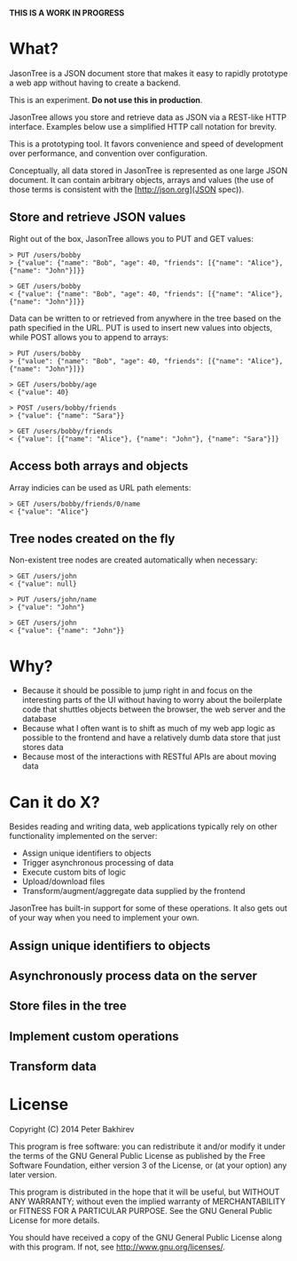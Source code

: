 **THIS IS A WORK IN PROGRESS**

# What?

JasonTree is a JSON document store that makes it easy to rapidly prototype a web app without having to create a backend.

This is an experiment. **Do not use this in production**.

JasonTree allows you store and retrieve data as JSON via a REST-like HTTP interface. Examples below use a simplified HTTP call notation for brevity.

This is a prototyping tool. It favors convenience and speed of development over performance, and convention over configuration.

Conceptually, all data stored in JasonTree is represented as one large JSON document. It can contain arbitrary objects, arrays and values (the use of those terms is consistent with the [http://json.org](JSON spec)).

## Store and retrieve JSON values

Right out of the box, JasonTree allows you to PUT and GET values:

```
> PUT /users/bobby
> {"value": {"name": "Bob", "age": 40, "friends": [{"name": "Alice"}, {"name": "John"}]}}

> GET /users/bobby
< {"value": {"name": "Bob", "age": 40, "friends": [{"name": "Alice"}, {"name": "John"}]}}
```

Data can be written to or retrieved from anywhere in the tree based on the path specified in the URL. PUT is used to insert new values into objects, while POST allows you to append to arrays:

```
> PUT /users/bobby
> {"value": {"name": "Bob", "age": 40, "friends": [{"name": "Alice"}, {"name": "John"}]}}

> GET /users/bobby/age
< {"value": 40}

> POST /users/bobby/friends
> {"value": {"name": "Sara"}}

> GET /users/bobby/friends
< {"value": [{"name": "Alice"}, {"name": "John"}, {"name": "Sara"}]}
```

## Access both arrays and objects

Array indicies can be used as URL path elements:

```
> GET /users/bobby/friends/0/name
< {"value": "Alice"}
```

## Tree nodes created on the fly

Non-existent tree nodes are created automatically when necessary:

```
> GET /users/john
< {"value": null}

> PUT /users/john/name
> {"value": "John"}

> GET /users/john
< {"value": {"name": "John"}}
```

# Why?

- Because it should be possible to jump right in and focus on the interesting parts of the UI without having to worry about the boilerplate code that shuttles objects between the browser, the web server and the database
- Because what I often want is to shift as much of my web app logic as possible to the frontend and have a relatively dumb data store that just stores data
- Because most of the interactions with RESTful APIs are about moving data

# Can it do X?

Besides reading and writing data, web applications typically rely on other functionality implemented on the server:
- Assign unique identifiers to objects
- Trigger asynchronous processing of data
- Execute custom bits of logic
- Upload/download files
- Transform/augment/aggregate data supplied by the frontend

JasonTree has built-in support for some of these operations. It also gets out of your way when you need to implement your own.

## Assign unique identifiers to objects

## Asynchronously process data on the server

## Store files in the tree

## Implement custom operations

## Transform data

# License

Copyright (C) 2014 Peter Bakhirev

This program is free software: you can redistribute it and/or modify
it under the terms of the GNU General Public License as published by
the Free Software Foundation, either version 3 of the License, or
(at your option) any later version.

This program is distributed in the hope that it will be useful,
but WITHOUT ANY WARRANTY; without even the implied warranty of
MERCHANTABILITY or FITNESS FOR A PARTICULAR PURPOSE.  See the
GNU General Public License for more details.

You should have received a copy of the GNU General Public License
along with this program.  If not, see <http://www.gnu.org/licenses/>.
